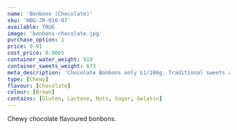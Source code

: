 ```yaml
---
name: 'Bonbons (Chocolate)'
sku: 'HBG-JR-016-07'
available: TRUE
image: 'bonbons-chocolate.jpg'
purchase_option: 1
price: 0.01
cost_price: 0.0065
container_water_weight: 919
container_sweets_weight: 673
meta_description: 'Chocolate Bonbons only Ł1/100g. Traditional sweets and more at Humbugs Confectionery Store. Specialists in satisfying your sweet tooth!'
type: [Chewy]
flavour: [Chocolate]
colour: [Brown]
contains: [Gluten, Lactose, Nuts, Sugar, Gelatin]
---
```

Chewy chocolate flavoured bonbons.